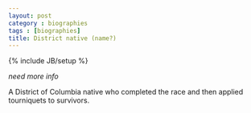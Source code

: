 ```yaml
---
layout: post
category : biographies
tags : [biographies]
title: District native (name?)
---
```

{% include JB/setup %}

*need more info*

A District of Columbia native who completed the race and then applied tourniquets to survivors.
